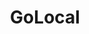 ---
title: "GoLocal"
description: "A local business search platform with map-based interface and filtering capabilities. Applied human-centered design process to create a prototype addressing gaps in existing local business platforms."
image:
    url: ""
    alt: "LCD displaying \"Hello World\" connected to Arduino board"
link: ""
tags: [collaboration, web-design]
---
